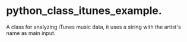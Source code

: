 # python_class_itunes_example.

A class for analyzing iTunes music data, it uses a string with the artist's name as main input.
